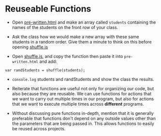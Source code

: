 # Reuseable Functions

* Open [pre-written.html](pre-written.html) and make an array called `students` containing the names of the students on the front row of your class.

* Ask the class how we would make a new array with these same students in a random order. Give them a minute to think on this before opening [shuffle.js](shuffle.js)

* Open [shuffle.js](shuffle.js), and copy the function then paste it into `pre-written.html` and add:

```
var randStudents = shuffle(students);
```

* `console.log` students and randStudents and show the class the results.

* Reiterate that functions are useful not only for organizing our code, but also because they are reusable. We can use functions for actions that we want to carry out multiple times in our program, but also for actions that we want to execute multiple times across **different** programs.

* Without discussing pure functions in-depth, mention that it is generally preferable that functions don't depend on any outside values other than the parameters that are being passed in. This allows functions to easily be reused across projects.
